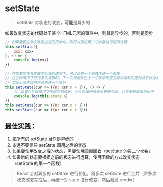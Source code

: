 # setState

> setState 对状态的改变，**可能**是异步的

如果改变状态的代码处于某个HTML元素的事件中，则其是异步的，否则是同步

```jsx
// 如果需要在状态改变之后进行操作，则可以添加第二个参数进行回调处理
this.setState({
    xxx: xxxx
}, () => {
    console.log(xxx)
})

// 在需要同步多次改变状态的情况下，可以给第一个参数传递一个函数
// 在这种情况下进行多次调用时，下一次调用会在上一个状态改变完成后将改变完的状态作为参数传递
// 实际上三次调用将会形成一个队列
this.setState(cur => ({n: cur.n + 1}), () => {
    // 如果在这种情况下使用回调函数，会在后续所有状态更新完成，并且重新渲染后执行
    console.log(this.state.n)
})
this.setState(cur => ({n: cur.n + 1}))
this.setState(cur => ({n: cur.n + 1}))
```
## 最佳实践：
1. 把所有的 setState 当作是异步的
2. 永远不要信任 setState 调用之后的状态
3. 如果要使用改变之后的状态，需要使用回调函数（setState 的第二个参数）
4. 如果新的状态要根据之前的状态进行运算，使用函数的方式改变状态（setState 的第一个函数）

> React 会对异步的 setState 进行优化，将多次 setState 进行合并（将多次状态改变完成后，再统一对 state 进行改变，然后触发 render）